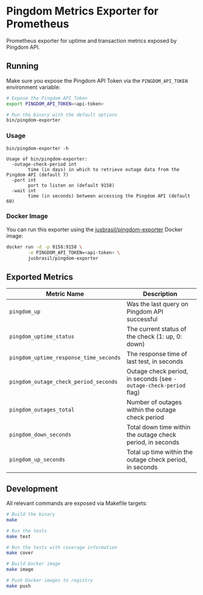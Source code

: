 # Pingdom Metrics Exporter for Prometheus

Prometheus exporter for uptime and transaction metrics exposed by Pingdom API.

## Running

Make sure you expose the Pingdom API Token via the `PINGDOM_API_TOKEN`
environment variable:

```sh
# Expose the Pingdom API Token
export PINGDOM_API_TOKEN=<api-token>

# Run the binary with the default options
bin/pingdom-exporter
```

### Usage

```
bin/pingdom-exporter -h

Usage of bin/pingdom-exporter:
  -outage-check-period int
    	time (in days) in which to retrieve outage data from the Pingdom API (default 7)
  -port int
    	port to listen on (default 9158)
  -wait int
    	time (in seconds) between accessing the Pingdom API (default 60)
```

### Docker Image

You can run this exporter using the
[jusbrasil/pingdom-exporter](https://hub.docker.com/r/jusbrasil/pingdom-exporter/)
Docker image:

```bash
docker run -d -p 9158:9158 \
        -e PINGDOM_API_TOKEN=<api-token> \
        jusbrasil/pingdom-exporter
```

## Exported Metrics

| Metric Name                            | Description                                                       |
| -------------------------------------- | ----------------------------------------------------------------- |
| `pingdom_up`                           | Was the last query on Pingdom API successful                      |
| `pingdom_uptime_status`                | The current status of the check (1: up, 0: down)                  |
| `pingdom_uptime_response_time_seconds` | The response time of last test, in seconds                        |
| `pingdom_outage_check_period_seconds`  | Outage check period, in seconds (see `-outage-check-period` flag) |
| `pingdom_outages_total`                | Number of outages within the outage check period                  |
| `pingdom_down_seconds`                 | Total down time within the outage check period, in seconds        |
| `pingdom_up_seconds`                   | Total up time within the outage check period, in seconds          |

## Development

All relevant commands are exposed via Makefile targets:

```sh
# Build the binary
make

# Run the tests
make test

# Run the tests with coverage information
make cover

# Build Docker image
make image

# Push Docker images to registry
make push
```
